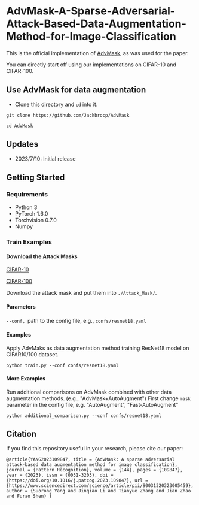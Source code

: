 # AdvMask-A-Sparse-Adversarial-Attack-Based-Data-Augmentation-Method-for-Image-Classification

This is the official implementation of [AdvMask](https://www.sciencedirect.com/science/article/abs/pii/S0031320323005459), as was used for the paper.
 
You can directly start off using our implementations on CIFAR-10 and CIFAR-100.
## Use AdvMask for data augmentation
- Clone this directory and `cd`  into it.
 
`git clone https://github.com/Jackbrocp/AdvMask` 

`cd AdvMask`

## Updates
- 2023/7/10: Initial release

## Getting Started
### Requirements
- Python 3
- PyTorch 1.6.0
- Torchvision 0.7.0
- Numpy
<!-- Install a fitting Pytorch version for your setup with GPU support, as our implementation  -->

### Train Examples 
#### Download the Attack Masks
[CIFAR-10](https://drive.google.com/file/d/1Y7BR3--gQfeXO9S7KPe3FirbhEiAbtUk/view?usp=sharing)

[CIFAR-100](https://drive.google.com/file/d/1bqf3tMpmng-jq-JplM1hGup7_BYYmxob/view?usp=drive_link)

Download the attack mask and put them into  ```./Attack_Mask/```.
#### Parameters
```--conf```，path to the config file, e.g., ```confs/resnet18.yaml```
#### Examples 
Apply AdvMaks as data augmentation method training ResNet18 model on CIFAR10/100 dataset.

```python train.py --conf confs/resnet18.yaml```

#### More Examples
Run additional comparisons on AdvMask combined with other data augmentation methods. (e.g., "AdvMask+AutoAugment")
First change ```mask``` parameter in the config file, e.g. "AutoAugment", "Fast-AutoAugment"

```python additional_comparison.py --conf confs/resnet18.yaml```

## Citation
If you find this repository useful in your research, please cite our paper:

`
@article{YANG2023109847,
title = {AdvMask: A sparse adversarial attack-based data augmentation method for image classification},
journal = {Pattern Recognition},
volume = {144},
pages = {109847},
year = {2023},
issn = {0031-3203},
doi = {https://doi.org/10.1016/j.patcog.2023.109847},
url = {https://www.sciencedirect.com/science/article/pii/S0031320323005459},
author = {Suorong Yang and Jinqiao Li and Tianyue Zhang and Jian Zhao and Furao Shen}
}
`

